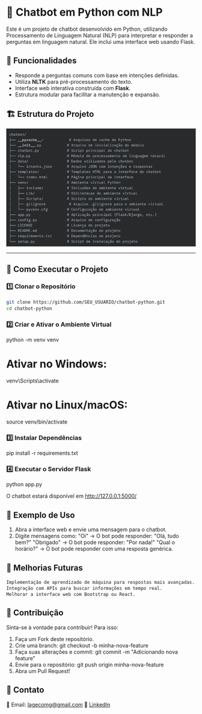 # 🤖 Chatbot em Python com NLP

Este é um projeto de chatbot desenvolvido em Python, utilizando Processamento de Linguagem Natural (NLP) para interpretar e responder a perguntas em linguagem natural. Ele inclui uma interface web usando Flask.

## 📌 Funcionalidades

- Responde a perguntas comuns com base em intenções definidas.
- Utiliza **NLTK** para pré-processamento do texto.
- Interface web interativa construída com **Flask**.
- Estrutura modular para facilitar a manutenção e expansão.

## 🏗 Estrutura do Projeto

![](estrutura.png)

---

## 🚀 Como Executar o Projeto

### 1️⃣ Clonar o Repositório

```bash
git clone https://github.com/SEU_USUARIO/chatbot-python.git
cd chatbot-python
```

### 2️⃣ Criar e Ativar o Ambiente Virtual

python -m venv venv
# Ativar no Windows:
venv\Scripts\activate
# Ativar no Linux/macOS:
source venv/bin/activate

### 3️⃣ Instalar Dependências

pip install -r requirements.txt

### 4️⃣ Executar o Servidor Flask

python app.py

O chatbot estará disponível em http://127.0.0.1:5000/

## 📄 Exemplo de Uso
1. Abra a interface web e envie uma mensagem para o chatbot.
2. Digite mensagens como:
    "Oi" → O bot pode responder: "Olá, tudo bem?"
    "Obrigado" → O bot pode responder: "Por nada!"
    "Qual o horário?" → O bot pode responder com uma resposta genérica.

## 🎯 Melhorias Futuras
    Implementação de aprendizado de máquina para respostas mais avançadas.
    Integração com APIs para buscar informações em tempo real.
    Melhorar a interface web com Bootstrap ou React.

## 📌 Contribuição
Sinta-se à vontade para contribuir! Para isso:

1. Faça um Fork deste repositório.
2. Crie uma branch: git checkout -b minha-nova-feature
3. Faça suas alterações e commit: git commit -m "Adicionando nova feature"
4. Envie para o repositório: git push origin minha-nova-feature
5. Abra um Pull Request!

## 🔗 Contato
📧 Email: lagecomg@gmail.com
🔗 [LinkedIn](www.linkedin.com/in/pedro-lage-9579742a1)